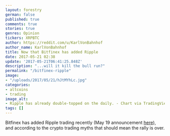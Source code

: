 ```yaml
---
layout: forestry
german: false
published: true
comments: true
stories: true
genres: Opinion
tickers: XRPBTC
author: https://reddit.com/u/KarlVonBahnhof
author_name: KarlVonBahnhof
title: Now that Bitfinex has added Ripple
date: 2017-05-21 02:38
update: '2017-05-21T06:41:25.848Z'
description: "...will it kill the bull run?"
permalink: "/bitfinex-ripple"
image:
- "/uploads/2017/05/21/hJtMYhLc.jpg"
categories:
- altcoins
- trading
image_alt:
- Ripple has already double-topped on the daily. - Chart via TradingView.
tags: []
---
```



Bitfinex has added Ripple trading recently (May 19 announcement [here](https://www.bitfinex.com/posts/204)), and according to the crypto trading myths that should mean the rally is over.

